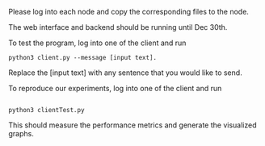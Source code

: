 Please log into each node and copy the corresponding files to the node. 

The web interface and backend should be running until Dec 30th.

To test the program, log into one of the client and run

```
python3 client.py --message [input text].
```

Replace the [input text] with any sentence that you would like to send.

To reproduce our experiments, log into one of the client and run
```

python3 clientTest.py
```

This should measure the performance metrics and generate the visualized graphs.